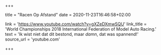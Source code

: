 +++

title = "Racen Op Afstand"
date = 2020-11-23T16:46:58+02:00 

link = 'https://www.youtube.com/watch?v=gXZeDXmwSQU'
link_title = 'World Championships 2018 International Federation of Model Auto Racing.'
text = 'Ik wist niet dat dit bestond, maar _damn_, dat was spannend!'
source_url = 'youtube.com'

+++
